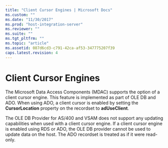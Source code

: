 ```yaml
---
title: "Client Cursor Engines | Microsoft Docs"
ms.custom: ""
ms.date: "11/30/2017"
ms.prod: "host-integration-server"
ms.reviewer: ""
ms.suite: ""
ms.tgt_pltfrm: ""
ms.topic: "article"
ms.assetid: 087d6cd3-c791-42ca-af53-347775207f39
caps.latest.revision: 4
---
```

# Client Cursor Engines
The Microsoft Data Access Components (MDAC) supports the option of a client cursor engine. This feature is implemented as part of OLE DB and ADO. When using ADO, a client cursor is enabled by setting the **CursorLocation** property on the recordset to **adUseClient**.  
  
 The OLE DB Provider for AS/400 and VSAM does not support any updating capabilities when used with a client cursor engine. If a client cursor engine is enabled using RDS or ADO, the OLE DB provider cannot be used to update data on the host. The ADO recordset is treated as if it were read-only.